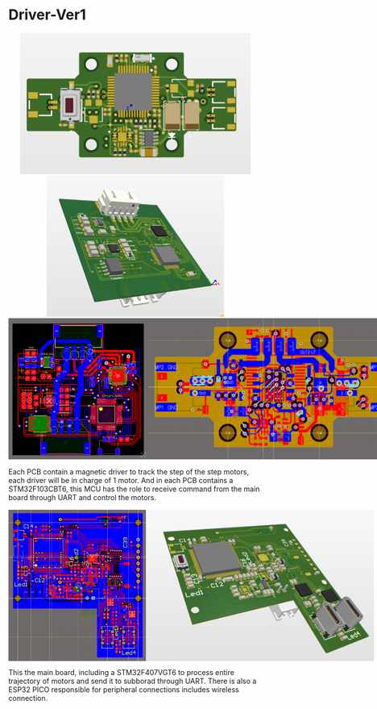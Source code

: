 
# Driver-Ver1

<div align="center"; display="flex">
  <img src="https://github.com/Ngoc411/Driver-Ver1/blob/d39fc4d63df6450d3fb0aa3cb330c1f0cb55421f/Screenshot%202025-02-21%20080400.png" height="280">
  <img src="https://github.com/Ngoc411/Driver-Ver1/blob/d39fc4d63df6450d3fb0aa3cb330c1f0cb55421f/Screenshot%202025-02-21%20080443.png" height="280">
</div>

<div align="center" style="display: flex; margin-bottom: 16px;">
  <img src="https://github.com/Ngoc411/Driver-Ver1/blob/d39fc4d63df6450d3fb0aa3cb330c1f0cb55421f/Screenshot%202025-02-21%20080626.png" height="280">
  <img src="https://github.com/Ngoc411/Driver-Ver1/blob/d39fc4d63df6450d3fb0aa3cb330c1f0cb55421f/Screenshot%202025-02-21%20080639.png" height="280">
</div>

<p>
  Each PCB contain a magnetic driver to track the step of the step motors, each driver will be in charge of 1 motor. And in each PCB contains a STM32F103CBT6, this MCU has the role to receive command from the main board through UART and control the motors.
</p>

<div align="center" style="display: flex; margin-top: 16px;">
  <img src="https://github.com/Ngoc411/Driver-Ver1/blob/e4cdcee852b8e8da6571943189ff37abebfbcab2/Screenshot%202025-02-21%20080745.png" height="300">
  <img src="https://github.com/Ngoc411/Driver-Ver1/blob/e4cdcee852b8e8da6571943189ff37abebfbcab2/Screenshot%202025-02-21%20080313.png" height="300">
</div>

This the main board, including a STM32F407VGT6 to process entire trajectory of motors and send it to subborad through UART. There is also a ESP32 PICO responsible for peripheral connections includes wireless connection.
